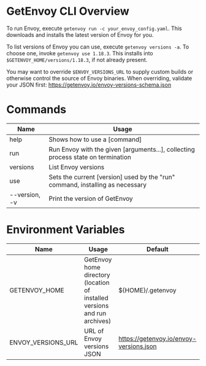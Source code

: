 # GetEnvoy CLI Overview
To run Envoy, execute `getenvoy run -c your_envoy_config.yaml`. This
downloads and installs the latest version of Envoy for you.

To list versions of Envoy you can use, execute `getenvoy versions -a`. To
choose one, invoke `getenvoy use 1.18.3`. This installs into
`$GETENVOY_HOME/versions/1.18.3`, if not already present.

You may want to override `$ENVOY_VERSIONS_URL` to supply custom builds or
otherwise control the source of Envoy binaries. When overriding, validate
your JSON first: https://getenvoy.io/envoy-versions-schema.json

# Commands

| Name | Usage |
| ---- | ----- |
| help | Shows how to use a [command] |
| run | Run Envoy with the given [arguments...], collecting process state on termination |
| versions | List Envoy versions |
| use | Sets the current [version] used by the "run" command, installing as necessary |
| --version, -v | Print the version of GetEnvoy |

# Environment Variables

| Name | Usage | Default |
| ---- | ----- | ------- |
| GETENVOY_HOME | GetEnvoy home directory (location of installed versions and run archives) | ${HOME}/.getenvoy |
| ENVOY_VERSIONS_URL | URL of Envoy versions JSON | https://getenvoy.io/envoy-versions.json |

